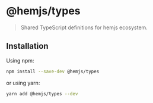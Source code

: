 # @hemjs/types

> Shared TypeScript definitions for hemjs ecosystem.

## Installation

Using npm:

```sh
npm install --save-dev @hemjs/types
```

or using yarn:

```sh
yarn add @hemjs/types --dev
```
